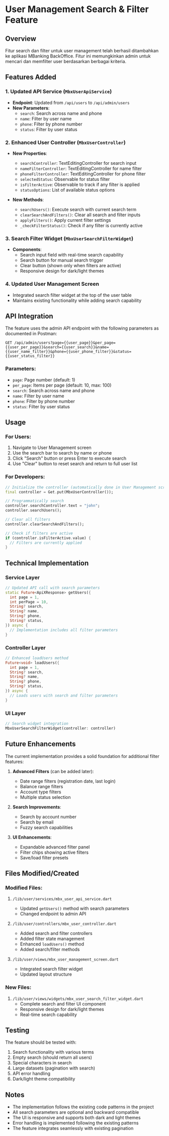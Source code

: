 # User Management Search & Filter Feature

## Overview
Fitur search dan filter untuk user management telah berhasil ditambahkan ke aplikasi MBanking BackOffice. Fitur ini memungkinkan admin untuk mencari dan memfilter user berdasarkan berbagai kriteria.

## Features Added

### 1. Updated API Service (`MbxUserApiService`)
- **Endpoint**: Updated from `/api/users` to `/api/admin/users`
- **New Parameters**:
  - `search`: Search across name and phone
  - `name`: Filter by user name
  - `phone`: Filter by phone number  
  - `status`: Filter by user status

### 2. Enhanced User Controller (`MbxUserController`)
- **New Properties**:
  - `searchController`: TextEditingController for search input
  - `nameFilterController`: TextEditingController for name filter
  - `phoneFilterController`: TextEditingController for phone filter
  - `selectedStatus`: Observable for status filter
  - `isFilterActive`: Observable to track if any filter is applied
  - `statusOptions`: List of available status options

- **New Methods**:
  - `searchUsers()`: Execute search with current search term
  - `clearSearchAndFilters()`: Clear all search and filter inputs
  - `applyFilters()`: Apply current filter settings
  - `_checkFilterStatus()`: Check if any filter is currently active

### 3. Search Filter Widget (`MbxUserSearchFilterWidget`)
- **Components**:
  - Search input field with real-time search capability
  - Search button for manual search trigger
  - Clear button (shown only when filters are active)
  - Responsive design for dark/light themes

### 4. Updated User Management Screen
- Integrated search filter widget at the top of the user table
- Maintains existing functionality while adding search capability

## API Integration

The feature uses the admin API endpoint with the following parameters as documented in Postman:

```
GET /api/admin/users?page={{user_page}}&per_page={{user_per_page}}&search={{user_search}}&name={{user_name_filter}}&phone={{user_phone_filter}}&status={{user_status_filter}}
```

### Parameters:
- `page`: Page number (default: 1)
- `per_page`: Items per page (default: 10, max: 100)
- `search`: Search across name and phone
- `name`: Filter by user name
- `phone`: Filter by phone number
- `status`: Filter by user status

## Usage

### For Users:
1. Navigate to User Management screen
2. Use the search bar to search by name or phone
3. Click "Search" button or press Enter to execute search
4. Use "Clear" button to reset search and return to full user list

### For Developers:
```dart
// Initialize the controller (automatically done in User Management screen)
final controller = Get.put(MbxUserController());

// Programmatically search
controller.searchController.text = "john";
controller.searchUsers();

// Clear all filters
controller.clearSearchAndFilters();

// Check if filters are active
if (controller.isFilterActive.value) {
  // Filters are currently applied
}
```

## Technical Implementation

### Service Layer
```dart
// Updated API call with search parameters
static Future<ApiXResponse> getUsers({
  int page = 1,
  int perPage = 10,
  String? search,
  String? name,
  String? phone,
  String? status,
}) async {
  // Implementation includes all filter parameters
}
```

### Controller Layer
```dart
// Enhanced loadUsers method
Future<void> loadUsers({
  int page = 1,
  String? search,
  String? name,
  String? phone,
  String? status,
}) async {
  // Loads users with search and filter parameters
}
```

### UI Layer
```dart
// Search widget integration
MbxUserSearchFilterWidget(controller: controller)
```

## Future Enhancements

The current implementation provides a solid foundation for additional filter features:

1. **Advanced Filters** (can be added later):
   - Date range filters (registration date, last login)
   - Balance range filters
   - Account type filters
   - Multiple status selection

2. **Search Improvements**:
   - Search by account number
   - Search by email
   - Fuzzy search capabilities

3. **UI Enhancements**:
   - Expandable advanced filter panel
   - Filter chips showing active filters
   - Save/load filter presets

## Files Modified/Created

### Modified Files:
1. `/lib/user/services/mbx_user_api_service.dart`
   - Updated `getUsers()` method with search parameters
   - Changed endpoint to admin API

2. `/lib/user/controllers/mbx_user_controller.dart`
   - Added search and filter controllers
   - Added filter state management
   - Enhanced `loadUsers()` method
   - Added search/filter methods

3. `/lib/user/views/mbx_user_management_screen.dart`
   - Integrated search filter widget
   - Updated layout structure

### New Files:
1. `/lib/user/views/widgets/mbx_user_search_filter_widget.dart`
   - Complete search and filter UI component
   - Responsive design for dark/light themes
   - Real-time search capability

## Testing

The feature should be tested with:
1. Search functionality with various terms
2. Empty search (should return all users)
3. Special characters in search
4. Large datasets (pagination with search)
5. API error handling
6. Dark/light theme compatibility

## Notes

- The implementation follows the existing code patterns in the project
- All search parameters are optional and backward compatible
- The UI is responsive and supports both dark and light themes
- Error handling is implemented following the existing patterns
- The feature integrates seamlessly with existing pagination
